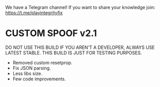 We have a Telegram channel!
If you want to share your knowledge join:
https://t.me/playintegrityfix

# CUSTOM SPOOF v2.1

DO NOT USE THIS BUILD IF YOU AREN'T A DEVELOPER, ALWAYS USE LATEST STABLE.
THIS BUILD IS JUST FOR TESTING PURPOSES.

- Removed custom resetprop.
- Fix JSON parsing.
- Less libs size.
- Few code improvements.
